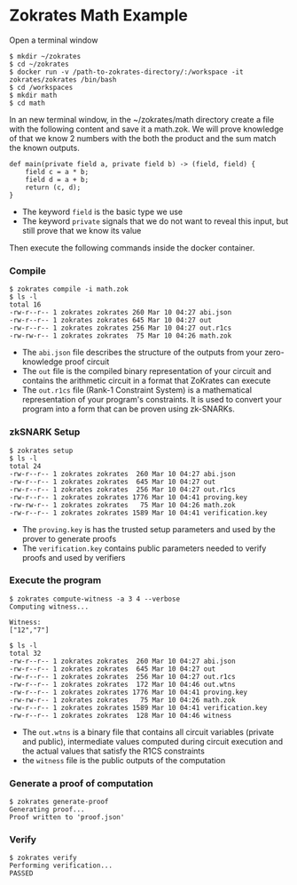 # Zokrates Math Example
Open a terminal window
```
$ mkdir ~/zokrates
$ cd ~/zokrates
$ docker run -v /path-to-zokrates-directory/:/workspace -it zokrates/zokrates /bin/bash
$ cd /workspaces
$ mkdir math
$ cd math
```
In an new terminal window, in the ~/zokrates/math directory create a file with the following content and save it a math.zok. We will prove knowledge of that we know 2 numbers with the both the product and the sum match the known outputs.
```
def main(private field a, private field b) -> (field, field) {
    field c = a * b;
    field d = a + b;
    return (c, d);
}
```

- The keyword ```field``` is the basic type we use
- The keyword ```private``` signals that we do not want to reveal this input, but still prove that we know its value

Then execute the following commands inside the docker container.
### Compile
```
$ zokrates compile -i math.zok
$ ls -l
total 16
-rw-r--r-- 1 zokrates zokrates 260 Mar 10 04:27 abi.json
-rw-r--r-- 1 zokrates zokrates 645 Mar 10 04:27 out
-rw-r--r-- 1 zokrates zokrates 256 Mar 10 04:27 out.r1cs
-rw-rw-r-- 1 zokrates zokrates  75 Mar 10 04:26 math.zok

```
- The ```abi.json``` file describes the structure of the outputs from your zero-knowledge proof circuit
- The ```out``` file is the compiled binary representation of your circuit and contains the arithmetic circuit in a format that ZoKrates can execute
- The ```out.r1cs``` file (Rank-1 Constraint System) is a mathematical representation of your program's constraints. It is used to convert your program into a form that can be proven using zk-SNARKs.

### zkSNARK Setup
```
$ zokrates setup
$ ls -l
total 24
-rw-r--r-- 1 zokrates zokrates  260 Mar 10 04:27 abi.json
-rw-r--r-- 1 zokrates zokrates  645 Mar 10 04:27 out
-rw-r--r-- 1 zokrates zokrates  256 Mar 10 04:27 out.r1cs
-rw-r--r-- 1 zokrates zokrates 1776 Mar 10 04:41 proving.key
-rw-rw-r-- 1 zokrates zokrates   75 Mar 10 04:26 math.zok
-rw-r--r-- 1 zokrates zokrates 1589 Mar 10 04:41 verification.key
```
- The ```proving.key``` is has the trusted setup parameters and used by the prover to generate proofs
- The ```verification.key``` contains public parameters needed to verify proofs and used by verifiers

### Execute the program
```
$ zokrates compute-witness -a 3 4 --verbose
Computing witness...

Witness: 
["12","7"]

$ ls -l
total 32
-rw-r--r-- 1 zokrates zokrates  260 Mar 10 04:27 abi.json
-rw-r--r-- 1 zokrates zokrates  645 Mar 10 04:27 out
-rw-r--r-- 1 zokrates zokrates  256 Mar 10 04:27 out.r1cs
-rw-r--r-- 1 zokrates zokrates  172 Mar 10 04:46 out.wtns
-rw-r--r-- 1 zokrates zokrates 1776 Mar 10 04:41 proving.key
-rw-rw-r-- 1 zokrates zokrates   75 Mar 10 04:26 math.zok
-rw-r--r-- 1 zokrates zokrates 1589 Mar 10 04:41 verification.key
-rw-r--r-- 1 zokrates zokrates  128 Mar 10 04:46 witness
```
- The ```out.wtns``` is a binary file that contains all circuit variables (private and public), intermediate values computed during circuit execution and the actual values that satisfy the R1CS constraints
- the ```witness``` file is the public outputs of the computation


### Generate a proof of computation
```
$ zokrates generate-proof
Generating proof...
Proof written to 'proof.json'
```


### Verify
```
$ zokrates verify
Performing verification...
PASSED
```

